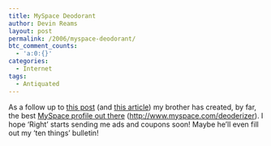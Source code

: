 ```yaml
---
title: MySpace Deodorant
author: Devin Reams
layout: post
permalink: /2006/myspace-deodorant/
btc_comment_counts:
  - 'a:0:{}'
categories:
  - Internet
tags:
  - Antiquated
---
```

As a follow up to [this post][1] (and [this article][2]) my brother has created, by far, the best [MySpace profile out there][3] (http://www.myspace.com/deoderizer). I hope &#8216;Right&#8217; starts sending me ads and coupons soon! Maybe he&#8217;ll even fill out my &#8216;ten things&#8217; bulletin!

 [1]: http://devin.reams.me/2006/myspace-to-advertise/
 [2]: http://www.nytimes.com/2006/04/23/business/yourmoney/23myspace.html?pagewanted=2&#038;ei=5088&#038;en=68144371c2be06ac&#038;ex=1303444800&#038;partner=rssnyt&#038;emc=rss
 [3]: http://www.myspace.com/deoderizer